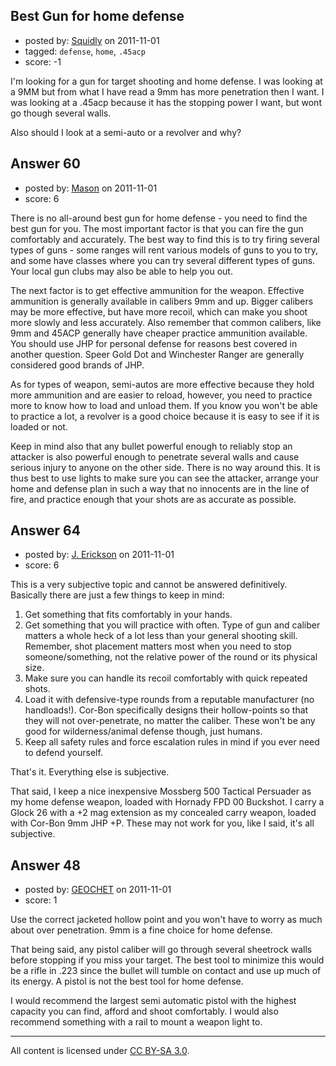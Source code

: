 ## Best Gun for home defense

- posted by: [Squidly](https://stackexchange.com/users/-1/77-squidly) on 2011-11-01
- tagged: `defense`, `home`, `.45acp`
- score: -1

I'm looking for a gun for target shooting and home defense. I was looking at a 9MM but from what I have read a 9mm has more penetration then I want. I was looking at a .45acp because it has the stopping power I want, but wont go though several walls. 

Also should I look at a semi-auto or a revolver and why?



## Answer 60

- posted by: [Mason](https://stackexchange.com/users/-1/19-mason) on 2011-11-01
- score: 6

There is no all-around best gun for home defense - you need to find the best gun for you. The most important factor is that you can fire the gun comfortably and accurately. The best way to find this is to try firing several types of guns - some ranges will rent various models of guns to you to try, and some have classes where you can try several different types of guns. Your local gun clubs may also be able to help you out.

The next factor is to get effective ammunition for the weapon. Effective ammunition is generally available in calibers 9mm and up. Bigger calibers may be more effective, but have more recoil, which can make you shoot more slowly and less accurately. Also remember that common calibers, like 9mm and 45ACP generally have cheaper practice ammunition available. You should use JHP for personal defense for reasons best covered in another question. Speer Gold Dot and Winchester Ranger are generally considered good brands of JHP.

As for types of weapon, semi-autos are more effective because they hold more ammunition and are easier to reload, however, you need to practice more to know how to load and unload them. If you know you won't be able to practice a lot, a revolver is a good choice because it is easy to see if it is loaded or not.

Keep in mind also that any bullet powerful enough to reliably stop an attacker is also powerful enough to penetrate several walls and cause serious injury to anyone on the other side. There is no way around this. It is thus best to use lights to make sure you can see the attacker, arrange your home and defense plan in such a way that no innocents are in the line of fire, and practice enough that your shots are as accurate as possible.


## Answer 64

- posted by: [J. Erickson](https://stackexchange.com/users/-1/80-j-erickson) on 2011-11-01
- score: 6

This is a very subjective topic and cannot be answered definitively. Basically there are just a few things to keep in mind:

1. Get something that fits comfortably in your hands.
2. Get something that you will practice with often. Type of gun and caliber matters a whole heck of a lot less than your general shooting skill. Remember, shot placement matters most when you need to stop someone/something, not the relative power of the round or its physical size.
3. Make sure you can handle its recoil comfortably with quick repeated shots.
4. Load it with defensive-type rounds from a reputable manufacturer (no handloads!). Cor-Bon specifically designs their hollow-points so that they will not over-penetrate, no matter the caliber. These won't be any good for wilderness/animal defense though, just humans.
5. Keep all safety rules and force escalation rules in mind if you ever need to defend yourself.

That's it. Everything else is subjective.

That said, I keep a nice inexpensive Mossberg 500 Tactical Persuader as my home defense weapon, loaded with Hornady FPD 00 Buckshot. I carry a Glock 26 with a +2 mag extension as my concealed carry weapon, loaded with Cor-Bon 9mm JHP +P. These may not work for you, like I said, it's all subjective.


## Answer 48

- posted by: [GEOCHET](https://stackexchange.com/users/-1/22-geochet) on 2011-11-01
- score: 1

Use the correct jacketed hollow point and you won't have to worry as much about over penetration. 9mm is a fine choice for home defense.

That being said, any pistol caliber will go through several sheetrock walls before stopping if you miss your target. The best tool to minimize this would be a rifle in .223 since the bullet will tumble on contact and use up much of its energy. A pistol is not the best tool for home defense.


I would recommend the largest semi automatic pistol with the highest capacity you can find, afford and shoot comfortably. I would also recommend something with a rail to mount a weapon light to.



---

All content is licensed under [CC BY-SA 3.0](https://creativecommons.org/licenses/by-sa/3.0/).
